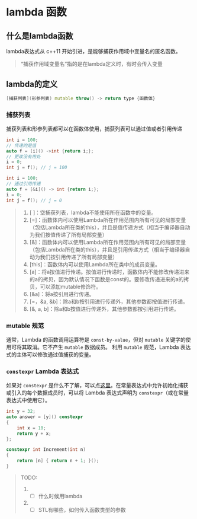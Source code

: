 # lambda 函数

## 什么是lambda函数
lambda表达式从 c++11 开始引进，是能够捕获作用域中变量名的匿名函数。
> “捕获作用域变量名”指的是在lambda定义时，有时会传入变量

## lambda的定义

```c++
[捕获列表](形参列表) mutable throw() -> return type {函数体}
```

### 捕获列表
捕获列表和形参列表都可以在函数体使用，捕获列表可以通过值或者引用传递

```cpp
int i = 100;
// 传递的是值
auto f = [i]() ->int {return i;};
// 更改没有用处
i = 0;
int j = f(); // j = 100
```

```cpp
int i = 100;
// 通过引用传递
auto f = [&i]() -> int {return i;};
i = 0;
int j = f(); // j = 0
```

> 1. [ ]：空捕获列表，lambda不能使用所在函数中的变量。
> 2. [=]：函数体内可以使用Lambda所在作用范围内所有可见的局部变量（包括Lambda所在类的this），并且是值传递方式（相当于编译器自动为我们按值传递了所有局部变量）
> 3. [&]：函数体内可以使用Lambda所在作用范围内所有可见的局部变量（包括Lambda所在类的this），并且是引用传递方式（相当于编译器自动为我们按引用传递了所有局部变量）
> 4. [this]：函数体内可以使用Lambda所在类中的成员变量。
> 5. [a]：将a按值进行传递。按值进行传递时，函数体内不能修改传递进来的a的拷贝，因为默认情况下函数是const的。要修改传递进来的a的拷贝，可以添加mutable修饰符。
> 6. [&a]：将a按引用进行传递。
> 7. [=，&a, &b]：除a和b按引用进行传递外，其他参数都按值进行传递。
> 8. [&, a, b]：除a和b按值进行传递外，其他参数都按引用进行传递。

### mutable 规范
通常，Lambda 的函数调用运算符是 `const-by-value`，但对 `mutable` 关键字的使用可将其取消。它不产生 `mutable` 数据成员。 利用 `mutable` 规范，Lambda 表达式的主体可以修改通过值捕获的变量。

### `constexpr` Lambda 表达式

如果对 `constexpr` 是什么不了解，可以点[这里](./2023-06-09-const%20and%20constexpr.md)。在常量表达式中允许初始化捕获或引入的每个数据成员时，可以将 Lambda 表达式声明为 `constexpr`（或在常量表达式中使用它）。

```cpp
int y = 32;
auto answer = [y]() constexpr
{
    int x = 10;
    return y + x;
};

constexpr int Increment(int n)
{
    return [n] { return n + 1; }();
}
```

> TODO: 
> 1. - [ ] 什么时候用lambda
> 2. - [ ] STL有哪些，如何传入函数类型的参数 